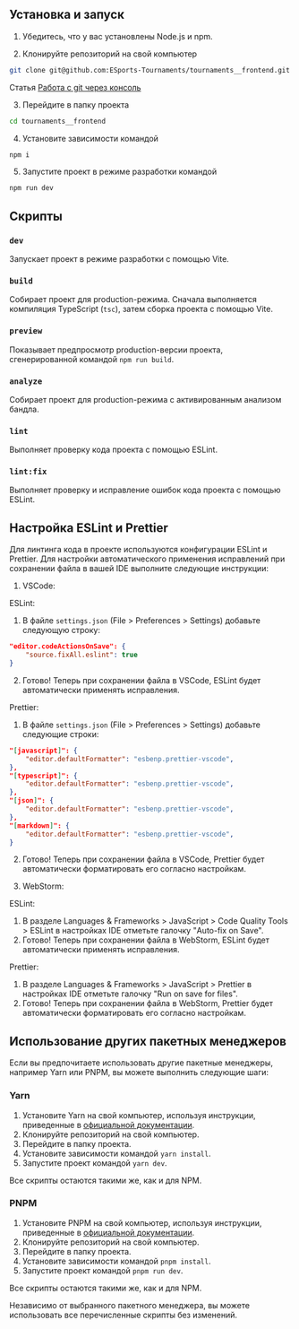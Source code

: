 ## Установка и запуск

1. Убедитесь, что у вас установлены Node.js и npm.

2. Клонируйте репозиторий на свой компьютер

```bash
git clone git@github.com:ESports-Tournaments/tournaments__frontend.git
```

Статья [Работа с git через консоль](https://htmlacademy.ru/blog/git/git-console)

3. Перейдите в папку проекта

```bash
cd tournaments__frontend
```

4. Установите зависимости командой

```bash
npm i
```

5. Запустите проект в режиме разработки командой

```bash
npm run dev
```

## Скрипты

### `dev`

Запускает проект в режиме разработки с помощью Vite.

### `build`

Собирает проект для production-режима. Сначала выполняется компиляция TypeScript (`tsc`), затем сборка проекта с помощью Vite.

### `preview`

Показывает предпросмотр production-версии проекта, сгенерированной командой `npm run build`.

### `analyze`

Собирает проект для production-режима с активированным анализом бандла.

### `lint`

Выполняет проверку кода проекта с помощью ESLint.

### `lint:fix`

Выполняет проверку и исправление ошибок кода проекта с помощью ESLint.

## Настройка ESLint и Prettier

Для линтинга кода в проекте используются конфигурации ESLint и Prettier. Для настройки автоматического применения исправлений при сохранении файла в вашей IDE выполните следующие инструкции:

1. VSCode:

ESLint:

1. В файле `settings.json` (File > Preferences > Settings) добавьте следующую строку:

```json
"editor.codeActionsOnSave": {
    "source.fixAll.eslint": true
}
```

2. Готово! Теперь при сохранении файла в VSCode, ESLint будет автоматически применять исправления.

Prettier:

1. В файле `settings.json` (File > Preferences > Settings) добавьте следующие строки:

```json
"[javascript]": {
    "editor.defaultFormatter": "esbenp.prettier-vscode",
},
"[typescript]": {
    "editor.defaultFormatter": "esbenp.prettier-vscode",
},
"[json]": {
    "editor.defaultFormatter": "esbenp.prettier-vscode",
},
"[markdown]": {
    "editor.defaultFormatter": "esbenp.prettier-vscode",
}
```

2. Готово! Теперь при сохранении файла в VSCode, Prettier будет автоматически форматировать его согласно настройкам.

3. WebStorm:

ESLint:

1. В разделе Languages & Frameworks > JavaScript > Code Quality Tools > ESLint в настройках IDE отметьте галочку "Auto-fix on Save".
2. Готово! Теперь при сохранении файла в WebStorm, ESLint будет автоматически применять исправления.

Prettier:

1. В разделе Languages & Frameworks > JavaScript > Prettier в настройках IDE отметьте галочку "Run on save for files".
2. Готово! Теперь при сохранении файла в WebStorm, Prettier будет автоматически форматировать его согласно настройкам.

## Использование других пакетных менеджеров

Если вы предпочитаете использовать другие пакетные менеджеры, например Yarn или PNPM, вы можете выполнить следующие шаги:

### Yarn

1. Установите Yarn на свой компьютер, используя инструкции, приведенные в [официальной документации](https://yarnpkg.com/getting-started/install).
2. Клонируйте репозиторий на свой компьютер.
3. Перейдите в папку проекта.
4. Установите зависимости командой `yarn install`.
5. Запустите проект командой `yarn dev`.

Все скрипты остаются такими же, как и для NPM.

### PNPM

1. Установите PNPM на свой компьютер, используя инструкции, приведенные в [официальной документации](https://pnpm.io/installation).
2. Клонируйте репозиторий на свой компьютер.
3. Перейдите в папку проекта.
4. Установите зависимости командой `pnpm install`.
5. Запустите проект командой `pnpm run dev`.

Все скрипты остаются такими же, как и для NPM.

Независимо от выбранного пакетного менеджера, вы можете использовать все перечисленные скрипты без изменений.
